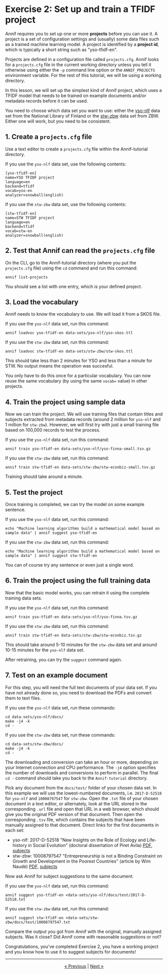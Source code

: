 # Exercise 2: Set up and train a TFIDF project

Annif requires you to set up one or more **projects** before you can use it.
A project is a set of configuration settings and (usually) some data files
such as a trained machine learning model. A project is identified by a
**project id**, which is typically a short string such as "yso-tfidf-en".

Projects are defined in a configuration file called `projects.cfg`. Annif
looks for a `projects.cfg` file in the current working directory unless you
tell it otherwise using either the `-p` command line option or the
`ANNIF_PROJECTS` environment variable. For the rest of this tutorial, we
will be using a working directory.

In this lesson, we will set up the simplest kind of Annif project, which
uses a TFIDF model that needs to be trained on example documents and/or
metadata records before it can be used. 

You need to choose which data set you want to use: either the
[yso-nlf](../data-sets/yso-nlf) data set from the National
Library of Finland or the [stw-zbw](../data-sets/stw-zbw) data set from ZBW.
Either one will work, but you need to be consistent.

## 1. Create a `projects.cfg` file

Use a text editor to create a `projects.cfg` file within the Annif-tutorial 
directory.

If you use the `yso-nlf` data set, use the following contents:

    [yso-tfidf-en]
    name=YSO TFIDF project
    language=en
    backend=tfidf
    vocab=yso-en
    analyzer=snowball(english)

If you use the `stw-zbw` data set, use the following contents:

    [stw-tfidf-en]
    name=STW TFIDF project
    language=en
    backend=tfidf
    vocab=stw-en
    analyzer=snowball(english)

## 2. Test that Annif can read the `projects.cfg` file

On the CLI, go to the Annif-tutorial directory (where you put the `projects.cfg`
file) using the `cd` command and run this command:

    annif list-projects

You should see a list with one entry, which is your defined project.

## 3. Load the vocabulary

Annif needs to know the vocabulary to use. We will load it from a SKOS file.

If you use the `yso-nlf` data set, run this command:

    annif loadvoc yso-tfidf-en data-sets/yso-nlf/yso-skos.ttl

If you use the `stw-zbw` data set, run this command:

    annif loadvoc stw-tfidf-en data-sets/stw-zbw/stw-skos.ttl

This should take less than 2 minutes for YSO and less than a minute for
STW. No output means the operation was succesful.

You only have to do this once for a particular vocabulary. You can now reuse
the same vocabulary (by using the same `vocab=` value) in other projects.

## 4. Train the project using sample data

Now we can train the project. We will use training files that contain titles
and subjects extracted from metadata records (around 2 million for
`yso-nlf` and 1 million for `stw-zbw`). However, we will first try
with just a small training file based on 100,000 records to test the
process.

If you use the `yso-nlf` data set, run this command:

    annif train yso-tfidf-en data-sets/yso-nlf/yso-finna-small.tsv.gz

If you use the `stw-zbw` data set, run this command:

    annif train stw-tfidf-en data-sets/stw-zbw/stw-econbiz-small.tsv.gz

Training should take around a minute.

## 5. Test the project

Once training is completed, we can try the model on some example sentence.

If you use the `yso-nlf` data set, run this command:

    echo "Machine learning algorithms build a mathematical model based on sample data" | annif suggest yso-tfidf-en

If you use the `stw-zbw` data set, run this command:

    echo "Machine learning algorithms build a mathematical model based on sample data" | annif suggest stw-tfidf-en

You can of course try any sentence or even just a single word.

## 6. Train the project using the full training data

Now that the basic model works, you can retrain it using the complete
training data sets. 

If you use the `yso-nlf` data set, run this command:

    annif train yso-tfidf-en data-sets/yso-nlf/yso-finna.tsv.gz

If you use the `stw-zbw` data set, run this command:

    annif train stw-tfidf-en data-sets/stw-zbw/stw-econbiz.tsv.gz

This should take around 5-10 minutes for the `stw-zbw` data
set and around 10-15 minutes for the `yso-nlf` data set.

After retraining, you can try the `suggest` command again.

## 7. Test on an example document

For this step, you will need the full text documents of your data set.  If
you have not already done so, you need to download the PDFs and convert them
to text files.

If you use the `yso-nlf` data set, run these commands:

    cd data-sets/yso-nlf/docs/
    make -j4 -k
    cd -

If you use the `stw-zbw` data set, run these commands:

    cd data-sets/stw-zbw/docs/
    make -j4 -k
    cd -

The downloading and conversion can take an hour or more, depending on your
Internet connection and CPU performance. The `-j4` option specifies the number of
downloads and conversions to perform in parallel.  The final `cd -` command
should take you back to the `Annif-tutorial` directory.

Pick any document from the `docs/test/` folder of your chosen data set. In
this example we will use the lowest-numbered documents, i.e. `2017-D-52518`
for `yso-nlf` and `10008797547` for `stw-zbw`. Open the `.txt` file of your
chosen document in a text editor, or alternately, look at the URL stored in
the corresponding `.url` file and open that URL in a web browser, which
should give you the original PDF version of that document. Then open the
corresponding `.tsv` file, which contains the subjects that have been
manually assigned to that document. Direct links for the first documents in
each set:

* yso-nlf: 2017-D-52518 "New Insights on the Role of Ecology and Life-history in Social Evolution" (doctoral dissertation of Piret Avila) [PDF](https://jyx2.jyu.fi/dspace/bitstream/handle/123456789/52518/978-951-39-6906-6_vaitos_20170113.pdf), [subjects](https://github.com/NatLibFi/Annif-tutorial/blob/master/data-sets/yso-nlf/docs/test/2017-D-52518.tsv)
* stw-zbw: 10008797547 "Entrepreneurship is not a Binding Constraint on Growth and Development in the Poorest Countries" (article by Wim Naudé) [PDF](https://www.econstor.eu/bitstream/10419/45166/1/616078927.pdf), [subjects](https://github.com/NatLibFi/Annif-tutorial/blob/master/data-sets/stw-zbw/docs/test/10008797547.tsv)

Now ask Annif for subject suggestions to the same document.

If you use the `yso-nlf` data set, run this command:

    annif suggest yso-tfidf-en <data-sets/yso-nlf/docs/test/2017-D-52518.txt

If you use the `stw-zbw` data set, run this command:

    annif suggest stw-tfidf-en <data-sets/stw-zbw/docs/test/10008797547.txt

Compare the output you got from Annif with the original, manually assigned
subjects. Was it close? Did Annif come with reasonable suggestions or not?

Congratulations, you've completed Exercise 2, you have a working project and
you know how to use it to suggest subjects for documents!

---

<p align="center">
<a href="/exercises/01_install_annif.md">« Previous</a> |
<a href="/exercises/03_web_ui.md">Next »</a>
</p>
